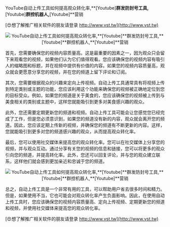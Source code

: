 YouTube自动上传工具如何提高观众转化率,**[Youtube]**群发防封号工具,**[Youtube]**群控机器人,**[Youtube]**营销

[😍想了解推广相关软件的朋友请登录 http://www.vst.tw](http://www.vst.tw)

 <center><img src="https://vst.tw/MP4/tuiguang/png/2.png" alt="YouTube自动上传工具如何提高观众转化率,**[Youtube]**群发防封号工具,**[Youtube]**群控机器人,**[Youtube]**营销"></center>

首先，您需要确保您的视频内容质量高。这是最重要的因素之一，因为观众只会留下来观看您的视频，如果他们认为它们值得观看。您应该确保您的视频内容有吸引人的缩略图和标题，并在视频中提供有价值的内容。如果您的视频内容质量高，观众就会更愿意分享您的视频，并在您的频道上留下评论和订阅。

其次，您需要根据观众的兴趣来定向上传视频。自动上传工具通常具有将视频上传到特定类别或主题的功能，您应该利用这个功能来确保您的视频被正确地定位到您的目标受众。例如，如果您的频道是关于美食的，您应该确保您的视频被上传到与美食相关的类别或主题中，这样您就能吸引到更多对美食感兴趣的观众。

此外，您还需要定期更新您的频道和视频。自动上传工具可能会让您感觉您已经完成了工作，但是您必须意识到，如果您的频道没有新的内容，观众就会离开您的频道。因此，您应该定期上传新的视频，并确保您的频道有不断更新的内容。这样，您就能吸引到更多对您的频道感兴趣的观众，从而提高观众转化率。

最后，您可以使用社交媒体来提高您的观众转化率。您可以在社交媒体上分享您的视频，并与观众互动。通过分享有关您的视频的信息和链接，您可以将更多的观众引向您的频道，并提高转化率。此外，您还可以回复评论，并与您的观众建立联系，这样他们就会感到更加亲近和忠诚于您的频道。

 <center><img src="https://vst.tw/MP4/tuiguang/png/7.png" alt="YouTube自动上传工具如何提高观众转化率,**[Youtube]**群发防封号工具,**[Youtube]**群控机器人,**[Youtube]**营销"></center>

总之，自动上传工具是一个非常有用的工具，可以帮助用户省去很多时间和精力。但是，如果使用不当，它也可能会对观众转化率产生负面影响。因此，在使用自动上传工具时，您应该确保您的视频内容质量高、定向上传视频、定期更新您的频道和视频，并使用社交媒体来提高您的观众转化率。

[😍想了解推广相关软件的朋友请登录 http://www.vst.tw](http://www.vst.tw)



